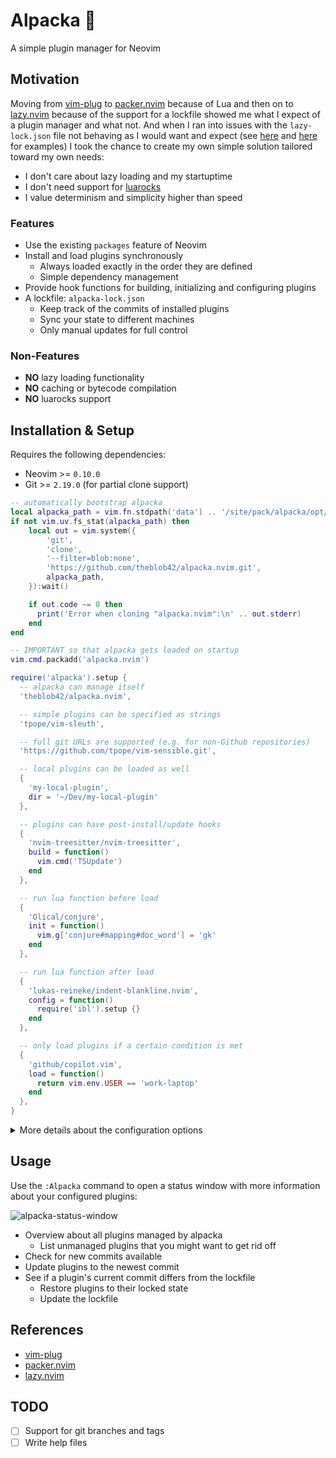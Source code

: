# Alpacka 🦙

A simple plugin manager for Neovim

## Motivation

Moving from [vim-plug](https://github.com/junegunn/vim-plug) to [packer.nvim](https://github.com/wbthomason/packer.nvim) because of Lua and then on to [lazy.nvim](https://github.com/folke/lazy.nvim) because of the support for a lockfile showed me what I expect of a plugin manager and what not. And when I ran into issues with the `lazy-lock.json` file not behaving as I would want and expect (see [here](https://github.com/folke/lazy.nvim/issues/1787) and [here](https://github.com/folke/lazy.nvim/issues/1740) for examples) I took the chance to create my own simple solution tailored toward my own needs:

- I don't care about lazy loading and my startuptime
- I don't need support for [luarocks](https://luarocks.org/)
- I value determinism and simplicity higher than speed

### Features

- Use the existing `packages` feature of Neovim
- Install and load plugins synchronously
  - Always loaded exactly in the order they are defined
  - Simple dependency management
- Provide hook functions for building, initializing and configuring plugins
- A lockfile: `alpacka-lock.json`
  - Keep track of the commits of installed plugins
  - Sync your state to different machines
  - Only manual updates for full control

### Non-Features

- **NO** lazy loading functionality
- **NO** caching or bytecode compilation
- **NO** luarocks support

## Installation & Setup

Requires the following dependencies:

- Neovim >= `0.10.0`
- Git >= `2.19.0` (for partial clone support)

```lua
-- automatically bootstrap alpacka
local alpacka_path = vim.fn.stdpath('data') .. '/site/pack/alpacka/opt/alpacka.nvim'
if not vim.uv.fs_stat(alpacka_path) then
    local out = vim.system({
        'git',
        'clone',
        '--filter=blob:none',
        'https://github.com/theblob42/alpacka.nvim.git',
        alpacka_path,
    }):wait()

    if out.code ~= 0 then
      print('Error when cloning "alpacka.nvim":\n' .. out.stderr)
    end
end

-- IMPORTANT so that alpacka gets loaded on startup
vim.cmd.packadd('alpacka.nvim')

require('alpacka').setup {
  -- alpacka can manage itself
  'theblob42/alpacka.nvim',

  -- simple plugins can be specified as strings
  'tpope/vim-sleuth',

  -- full git URLs are supported (e.g. for non-Github repositories)
  'https://github.com/tpope/vim-sensible.git',

  -- local plugins can be loaded as well
  {
    'my-local-plugin',
    dir = '~/Dev/my-local-plugin'
  },

  -- plugins can have post-install/update hooks
  {
    'nvim-treesitter/nvim-treesitter',
    build = function()
      vim.cmd('TSUpdate')
    end
  },

  -- run lua function before load
  {
    'Olical/conjure',
    init = function()
      vim.g['conjure#mapping#doc_word'] = 'gk'
    end
  },

  -- run lua function after load
  {
    'lukas-reineke/indent-blankline.nvim',
    config = function()
      require('ibl').setup {}
    end
  },

  -- only load plugins if a certain condition is met
  {
    'github/copilot.vim',
    load = function()
      return vim.env.USER == 'work-laptop'
    end
  },
}
```

<details>

<summary>More details about the configuration options</summary>

### `dir`

Specify the directory for a local plugin

Local plugins should be managed by you and therefore come with the following "restrictions":

- Not added to the lock file
- The `build` function will be ignored by alpacka
- Updates have to be done manually

### `build`

Function to trigger after a plugin has either been cloned or updated. Use this to download assets, build binaries etc.

- Called after the plugin has been loaded
  - **After** the `init` function
  - **Before** the `config` function
- Switches the current working directory temporarily to the plugin folder
- Receives the plugin name and spec as parameters
- Updating the plugin via `require('alpacka').update(...)` or the status window will trigger this function again
  - Only if the update actually changed something

```lua
  {
    'iamcco/markdown-preview.nvim',
    build = function()
      vim.sytem(
        { 'yarn', 'install' },
        { cwd = './app' }) -- build is switching to the plugin directory temporarily
    end
  }
```

### `init`

Function to setup anything **before** the plugin is being loaded. Use this to setup global variables or other prerequisites. Receives the plugin name and spec as parameters

### `config`

Function to setup any configuration **after** the plugin has been loaded. This is the place for setup instructions (usually by calling  a `setup` function), creating keybindings and so on. Receives the plugin name and spec as parameters

### `load`

Function that decides if a plugin should be loaded. Has to return a boolean value. Receives the plugin name and spec as parameters

If the function returns `true` the package will be loaded via `packadd`. This is the default if no `load` function is specified. Otherwise this step will be skipped. The installation of a plugin is not influenced by this property

> You could use this property to build your own "lazy loading" functionality  
> Just call `packadd` at any given occasion to load the plugin (autocommand, custom user command etc.)

</details>

## Usage

Use the `:Alpacka` command to open a status window with more information about your configured plugins:

![alpacka-status-window](https://github.com/user-attachments/assets/6926e975-3568-49a8-9144-786138b16b00)

- Overview about all plugins managed by alpacka
  - List unmanaged plugins that you might want to get rid off
- Check for new commits available
- Update plugins to the newest commit
- See if a plugin's current commit differs from the lockfile
  - Restore plugins to their locked state
  - Update the lockfile

## References

- [vim-plug](https://github.com/junegunn/vim-plug)
- [packer.nvim](https://github.com/wbthomason/packer.nvim)
- [lazy.nvim](https://github.com/folke/lazy.nvim)

## TODO

- [ ] Support for git branches and tags
- [ ] Write help files
